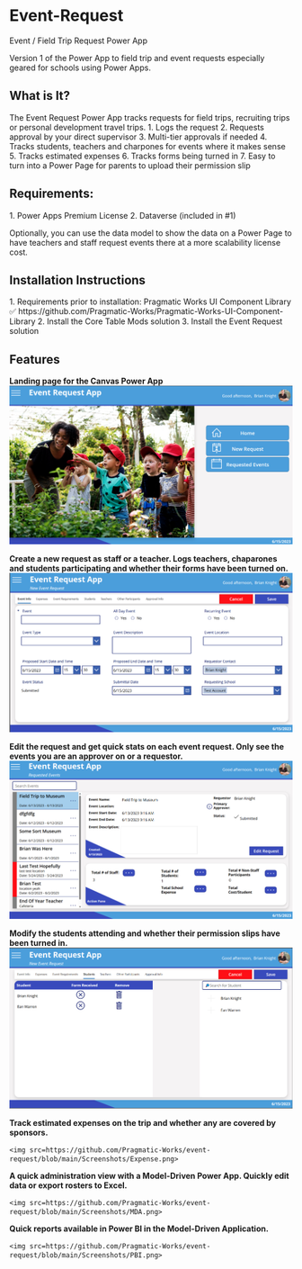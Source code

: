 # Event-Request
Event / Field Trip Request Power App

Version 1 of the Power App to field trip and event requests especially geared for schools using Power Apps.

<h2>What is It?</h2>
The Event Request Power App tracks requests for field trips, recruiting trips or personal development travel trips.
1. Logs the request
2. Requests approval by your direct supervisor
3. Multi-tier approvals if needed
4. Tracks students, teachers and charpones for events where it makes sense
5. Tracks estimated expenses
6. Tracks forms being turned in
7. Easy to turn into a Power Page for parents to upload their permission slip

<h2>Requirements:</h2>
1. Power Apps Premium License
2. Dataverse (included in #1)

Optionally, you can use the data model to show the data on a Power Page to have teachers and staff request events there at a more scalability license cost. 

<h2>Installation Instructions</h2>
1. Requirements prior to installation: Pragmatic Works UI Component Library ✅ https://github.com/Pragmatic-Works/Pragmatic-Works-UI-Component-Library
2. Install the Core Table Mods solution
3. Install the Event Request solution


<h2>Features</h2>
<B>Landing page for the Canvas Power App</B>  
  <BR>
<img src=https://github.com/Pragmatic-Works/event-request/blob/main/Screenshots/LandingPage.png>
<P>
  <B>Create a new request as staff or a teacher. Logs teachers, chaparones and students participating and whether their forms have been turned on. </B>  
  <BR>
  <img src=https://github.com/Pragmatic-Works/event-request/blob/main/Screenshots/NewRequest.png>
<P>
    <B>Edit the request and get quick stats on each event request. Only see the events you are an approver on or a requestor.</B>  
  <BR>
<img src=https://github.com/Pragmatic-Works/event-request/blob/main/Screenshots/EditRequest.png>
<P>
    <B>Modify the students attending and whether their permission slips have been turned in.</B>  
  <BR>
 <img src=https://github.com/Pragmatic-Works/event-request/blob/main/Screenshots/Students.png>
<P>
    <B>Track estimated expenses on the trip and whether any are covered by sponsors. </B>  
  <BR>

    <img src=https://github.com/Pragmatic-Works/event-request/blob/main/Screenshots/Expense.png>
<P>
    <B>A quick administration view with a Model-Driven Power App. Quickly edit data or export rosters to Excel.</B>  
  <BR>

    <img src=https://github.com/Pragmatic-Works/event-request/blob/main/Screenshots/MDA.png>
<P>
    <B>Quick reports available in Power BI in the Model-Driven Application.</B>  
  <BR>

    <img src=https://github.com/Pragmatic-Works/event-request/blob/main/Screenshots/PBI.png>
